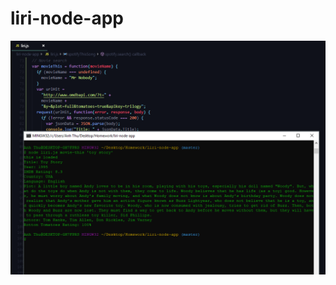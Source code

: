 # liri-node-app


![](https://github.com/anhthule1926/liri-node-app/blob/master/assets/images/movie.PNG)
